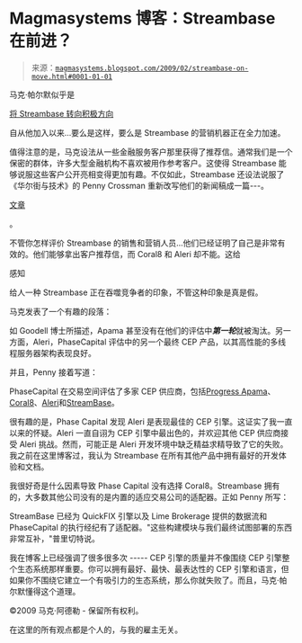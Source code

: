 <!--yml

分类：未分类

日期：2024-05-18 04:56:04

-->

# Magmasystems 博客：Streambase 在前进？

> 来源：[`magmasystems.blogspot.com/2009/02/streambase-on-move.html#0001-01-01`](http://magmasystems.blogspot.com/2009/02/streambase-on-move.html#0001-01-01)

马克·帕尔默似乎是

[将 Streambase 转向积极方向](http://streambase.typepad.com/streambase_stream_process/2009/02/5-observations-about-phasecapitals-selection-of-cep.html)

自从他加入以来...要么是这样，要么是 Streambase 的营销机器正在全力加速。

值得注意的是，马克设法从一些金融服务客户那里获得了推荐信。通常我们是一个保密的群体，许多大型金融机构不喜欢被用作参考客户。这使得 Streambase 能够说服这些客户公开亮相变得更加有趣。不仅如此，Streambase 还设法说服了《华尔街与技术》的 Penny Crossman 重新改写他们的新闻稿成一篇---。

[文章](http://www.wallstreetandtech.com/feed/showArticle.jhtml?articleID=213000745&cid=RSSfeed_WST_All)

。

不管你怎样评价 Streambase 的销售和营销人员...他们已经证明了自己是非常有效的。他们能够拿出客户推荐信，而 Coral8 和 Aleri 却不能。这给

感知

给人一种 Streambase 正在吞噬竞争者的印象，不管这种印象是真是假。

马克发表了一个有趣的段落：

如 Goodell 博士所描述，Apama 甚至没有在他们的评估中***第一轮***就被淘汰。另一方面，Aleri，PhaseCapital 评估中的另一个最终 CEP 产品，以其高性能的多线程服务器架构表现良好。

并且，Penny 接着写道：

PhaseCapital 在交易空间评估了多家 CEP 供应商，包括[Progress Apama](http://www.progress.com/apama)、[Coral8](http://www.coral8.com/)、[Aleri](http://www.aleri.com/)和[StreamBase](http://www.streambase.com/)。

很有趣的是，Phase Capital 发现 Aleri 是表现最佳的 CEP 引擎。这证实了我一直以来的怀疑。Aleri 一直自诩为 CEP 引擎中最出色的，并欢迎其他 CEP 供应商接受 Aleri 挑战。然而，可能正是 Aleri 开发环境中缺乏精益求精导致了它的失败。我之前在这里博客过，我认为 Streambase 在所有其他产品中拥有最好的开发体验和文档。

我很好奇是什么因素导致 Phase Capital 没有选择 Coral8。Streambase 拥有的，大多数其他公司没有的是内置的适应交易公司的适配器。正如 Penny 所写：

StreamBase 已经为 QuickFIX 引擎以及 Lime Brokerage 提供的数据流和 PhaseCapital 的执行经纪有了适配器。"这些构建模块与我们最终试图部署的东西非常互补，"普里切特说。

我在博客上已经强调了很多很多次 ----- CEP 引擎的质量并不像围绕 CEP 引擎整个生态系统那样重要。你可以拥有最好、最快、最表达性的 CEP 引擎和语言，但如果你不围绕它建立一个有吸引力的生态系统，那么你就失败了。而且，马克·帕尔默懂得这个道理。

©2009 马克·阿德勒 - 保留所有权利。

在这里的所有观点都是个人的，与我的雇主无关。
